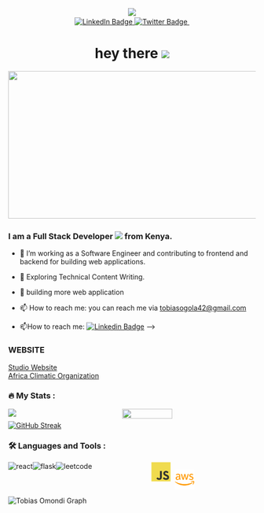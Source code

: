 <div id ="header" align = "center">
   <img src="https://media.giphy.com/media/M9gbBd9nbDrOTu1Mqx/giphy.gif" width="20%"/>
</div>
<div id="badges" align = "center">
<a href="https://www.linkedin.com/in/tobias-omondi-8b1945273/">
<img src="https://img.shields.io/badge/LinkedIn-blue?style=for-the-badge&logo=linkedin&logoColor=white" alt="LinkedIn Badge"/>
</a>
<a href="https://twitter.com/TobiasOG_">
<img src="https://img.shields.io/badge/Twitter-blue?style=for-the-badge&logo=twitter&logoColor=white" alt="Twitter Badge"/>
</a>
  <img src="https://komarev.com/ghpvc/?username=tobias-omondi&style=flat-square&color=blue" alt=""/>
</div>
<h1 align= "center">
  hey there
  <img src="https://media.giphy.com/media/hvRJCLFzcasrR4ia7z/giphy.gif" width="30px"/>
</h1>

<div align="center">
<img src = "https://media.giphy.com/media/f3iwJFOVOwuy7K6FFw/giphy.gif" width="600" height="300"/>
</div>




### I am a Full Stack Developer <img src="https://media.giphy.com/media/WUlplcMpOCEmTGBtBW/giphy.gif" width="30"> from Kenya.
- :telescope: I’m working as a Software Engineer and contributing to frontend and backend for building web applications.

- :seedling: Exploring Technical Content Writing.
- 👯 building more web application 
- 📫 How to reach me: you can reach me via tobiasogola42@gmail.com
- :mailbox:How to reach me: [![Linkedin Badge](https://img.shields.io/badge/-Tobias-blue?style=flat&logo=Linkedin&logoColor=white)](https://www.linkedin.com/in/tobias-omondi-8b1945273/)
-->

###  WEBSITE
<div>
   <a href = "https://studio-app-nine.vercel.app/">Studio Website </a>
</div>
<div>
     <a href = "https://navbar-rho-six.vercel.app/"> Africa Climatic Organization </a>
</div>

### :fire: My Stats :
<div>
<img align="left" width = "46%" src  ="https://github-readme-stats.vercel.app/api?username=tobias-omondi&show_icons=true&theme=radical" />
</div>
<div>
<img align="center" width = "45%" height = "20%"src = "https://github-readme-stats.vercel.app/api/top-langs/?username=tobias-omondi&theme=dark"/>
 </div>
 <div>
<a href="https://git.io/streak-stats"><img align= "center" width = "46%"src="https://github-readme-streak-stats.herokuapp.com?user=tobias-omondi&theme=dark" alt="GitHub Streak" /></a>
 </div>


  ### :hammer_and_wrench: Languages and Tools :
<div align = 'center'>
<img align="left" alt = react src ="https://img.shields.io/badge/react-%2320232a.svg?style=for-the-badge&logo=react&logoColor=%2361DAFB"/>
<img align="left" alt = flask src = 'https://img.shields.io/badge/flask-%23000.svg?style=for-the-badge&logo=flask&logoColor=white'/>
<img align="left" alt = leetcode src = "https://img.shields.io/badge/LeetCode-000000?style=for-the-badge&logo=LeetCode&logoColor=#d16c06"/>
       <img src="https://github.com/devicons/devicon/blob/master/icons/javascript/javascript-original.svg" title="JavaScript" alt="JavaScript" width="40" height="40"/>&nbsp;
       <img align = "center" src="https://github.com/devicons/devicon/blob/master/icons/amazonwebservices/amazonwebservices-plain-wordmark.svg" title="AWS" alt="AWS" width="40" height="40"/>&nbsp;
  </div>
  
  ![Tobias Omondi Graph](https://github-readme-activity-graph.vercel.app/graph?username=tobias-omondi&custom_title=Tobias%20Omondi's%20GitHub%20Activity%20Graph&bg_color=0D1117&color=7F3FBF&line=7F3FBF&point=7F3FBF&area_color=FFFFFF&title_color=FFFFFF&area=true)
</div>

